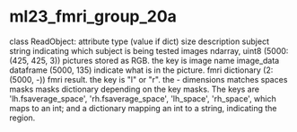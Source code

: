 # ml23_fmri_group_20a

class ReadObject:
  attribute     type (value if dict)    size                        description
  subject       string                                              indicating which subject is being tested
  images        ndarray, uint8          (5000: (425, 425, 3))       pictures stored as RGB. the key is image name
  image_data    dataframe               (5000, 135)                 indicate what is in the picture.
  fmri          dictionary              (2: (5000, -))              fmri result. the key is "l" or "r". the - dimensions matches spaces masks
  masks         dictionary              depending on the key        masks. The keys are 'lh.fsaverage_space', 'rh.fsaverage_space', 'lh_space', 'rh_space', which maps to an int; and a dictionary mapping an int to a string, indicating the region.

